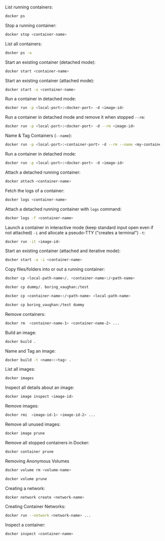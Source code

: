 List running containers:

```sh
docker ps
```

Stop a running container:

```sh
docker stop <container-name>
```

List all containers:

```sh
docker ps -a
```

Start an existing container (detached mode):

```sh
docker start <container-name>
```

Start an existing container (attached mode):

```sh
docker start -a <container-name>
```

Run a container in detached mode:

```sh
docker run -p <local-port>:<docker-port> -d <image-id>
```

Run a container in detached mode and remove it when stopped `--rm`:

```sh
docker run -p <local-port>:<docker-port> -d --rm <image-id>
```

Name & Tag Containers (`--name`):

```sh
docker run -p <local-port>:<container-port> -d --rm --name <my-container-name> <image-id>
```

Run a container in detached mode:

```sh
docker run -p <local-port>:<docker-port> -d <image-id>
```

Attach a detached running container:

```sh
docker attach <container-name>
```

Fetch the logs of a container:

```sh
docker logs <container-name>
```

Attach a detached running container with `logs` command:

```sh
docker logs -f <container-name>
```

Launch a container in interactive mode (keep standard input open even if not attached) `-i` and allocate a pseudo-TTY ("creates a terminal") `-t`:

```sh
docker run -it <image-id>
```

Start an existing container (attached and iterative mode):

```sh
docker start -a -i <container-name>
```

Copy files/folders into or out a running container:

```sh
docker cp <local-path-name>/. <container-name>:/<path-name>

docker cp dummy/. boring_vaughan:/test
```

```sh
docker cp <container-name>:/<path-name> <local-path-name>

docker cp boring_vaughan:/test dummy
```

Remove containers:

```sh
docker rm  <container-name-1> <container-name-2> ...
```

Build an image:

```sh
docker build .
```

Name and Tag an image:

```sh
docker build -t <name>:<tag> .
```

List all images:

```sh
docker images
```

Inspect all details about an image:

```sh
docker image inspect <image-id>
```

Remove images:

```sh
docker rmi  <image-id-1> <image-id-2> ...
```

Remove all unused images:

```sh
docker image prune
```

Remove all stopped containers in Docker:

```sh
docker container prune
```

Removing Anonymous Volumes

```sh
docker volume rm <volume-name>
```

```sh
docker volume prune
```

Creating a network:

```sh
docker network create <network-name>
```

Creating Container Networks:

```sh
docker run --network <network-name> ...
```

Inspect a container:

```sh
docker inspect <container-name>
```
